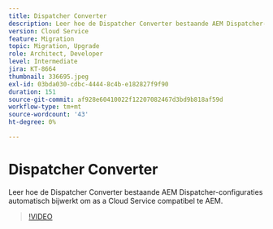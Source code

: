 ```yaml
---
title: Dispatcher Converter
description: Leer hoe de Dispatcher Converter bestaande AEM Dispatcher-configuraties automatisch bijwerkt om as a Cloud Service compatibel te AEM.
version: Cloud Service
feature: Migration
topic: Migration, Upgrade
role: Architect, Developer
level: Intermediate
jira: KT-8664
thumbnail: 336695.jpeg
exl-id: 03bda030-cdbc-4444-8c4b-e182827f9f90
duration: 151
source-git-commit: af928e60410022f12207082467d3bd9b818af59d
workflow-type: tm+mt
source-wordcount: '43'
ht-degree: 0%

---
```


# Dispatcher Converter

Leer hoe de Dispatcher Converter bestaande AEM Dispatcher-configuraties automatisch bijwerkt om as a Cloud Service compatibel te AEM.

>[!VIDEO](https://video.tv.adobe.com/v/336695?quality=12&learn=on)
